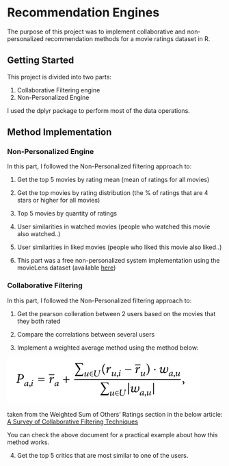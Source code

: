 # Recommendation Engines

The purpose of this project was to implement collaborative and non-personalized recommendation methods for a movie ratings dataset in R. 

## Getting Started

This project is divided into two parts:

1. Collaborative Filtering engine 
2. Non-Personalized Engine

I used the dplyr package to perform most of the data operations.

## Method Implementation
### Non-Personalized Engine

In this part, I followed the Non-Personalized filtering approach to: 
1. Get the top 5 movies by rating mean (mean of ratings for all movies)

2. Get the top movies by rating distribution (the % of ratings that are 4 stars or higher for all movies)

3. Top 5 movies by quantity of ratings

4. User similarities in watched movies (people who watched this movie also watched..)

5. User similarities in liked movies (people who liked this movie also liked..)

6. This part was a free non-personalized system implementation using the movieLens dataset (available [here](http://files.grouplens.org/datasets/movielens/ml-10m-README.html))


### Collaborative Filtering
In this part, I followed the Non-Personalized filtering approach to: 
1. Get the pearson colleration between 2 users based on the movies that they both rated

2. Compare the correlations between several users

3. Implement a weighted average method using the method below: 

![picture alt](weightedSum.png)

taken from the Weighted Sum of Others’ Ratings section in the below article: 
[A Survey of Collaborative Filtering Techniques](https://www.hindawi.com/journals/aai/2009/421425/)

You can check the above document for a practical example about how this method works. 

4. Get the top 5 critics that are most similar to one of the users.



